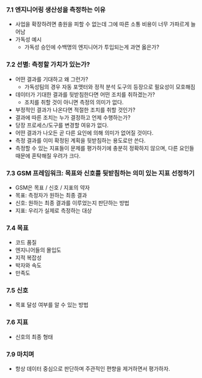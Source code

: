 
### 7.1 엔지니어링 생산성을 측정하는 이유
* 사업을 확장하려면 충원을 피할 수 없는데 그에 따른 소통 비용이 너무 가파르게 늘어남
* 가독성 예시
	* 가독성 승인에 수백명의 엔지니어가 투입되는게 과연 옳은가?
### 7.2 선별: 측정할 가치가 있는가?
* 어떤 결과를 기대하고 왜 그런가?
	* 가독성팀의 경우 자동 포맷터와 정적 분석 도구의 등장으로 필요성이 모호해짐
* 데이터가 기대한 결과를 뒷받침한다면 어떤 조치를 취하겠는가?
	* 조치를 취할 것이 아니면 측정의 의미가 없다.
* 부정적인 결과가 나온다면 적절한 조치를 취할 것인가?
* 결과에 따른 조치는 누가 결정하고 언제 수행하는가?
* 당장 프로세스/도구를 변경할 여유가 없다.
* 어떤 결과가 나오든 곧 다른 요인에 의해 의미가 없어질 것이다.
* 측정 결과를 이미 확정된 계획을 뒷받침하는 용도로만 쓴다.
* 측정할 수 있는 지표들이 문제를 평가하기에 충분히 정확하지 않으며, 다른 요인들 때문에 혼탁해질 우려가 크다.
### 7.3 GSM 프레임워크: 목표와 신호를 뒷받침하는 의미 있는 지표 선정하기
* GSM은 목표 / 신호 / 지표의 약자
* 목표: 측정자가 원하는 최종 결과
* 신호: 원하는 최종 결과를 이루었는지 판단하는 방법
* 지표: 우리가 실제로 측정하는 대상
### 7.4 목표
* 코드 품질
* 엔지니어들의 몰입도
* 지적 복잡성
* 박자와 속도
* 만족도
### 7.5 신호
* 목표 달성 여부를 알 수 있는 방법
### 7.6 지표
* 신호의 최종 형태
### 7.9 마치며
* 항상 데이터 중심으로 판단하며 주관적인 편향을 제거하면서 평가하자.



